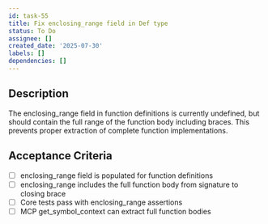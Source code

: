 ```yaml
---
id: task-55
title: Fix enclosing_range field in Def type
status: To Do
assignee: []
created_date: '2025-07-30'
labels: []
dependencies: []
---
```


## Description

The enclosing_range field in function definitions is currently undefined, but should contain the full range of the function body including braces. This prevents proper extraction of complete function implementations.

## Acceptance Criteria

- [ ] enclosing_range field is populated for function definitions
- [ ] enclosing_range includes the full function body from signature to closing brace
- [ ] Core tests pass with enclosing_range assertions
- [ ] MCP get_symbol_context can extract full function bodies
